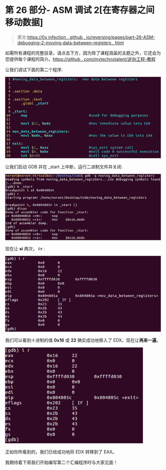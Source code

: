 # 第 26 部分- ASM 调试 2[在寄存器之间移动数据]

> 原文:[https://0x infection . github . io/reversing/pages/part-26-ASM-debugging-2-moving-data-between-registers . html](https://0xinfection.github.io/reversing/pages/part-26-asm-debugging-2-moving-data-between-registers.html)

如需所有课程的完整目录，请点击下方，因为除了课程涵盖的主题之外，它还会为您提供每个课程的简介。[https://github . com/mytechnotalent/逆向工程-教程](https://github.com/mytechnotalent/Reverse-Engineering-Tutorial)

让我们调试下面的第二个程序:

![](img/116b8c5b2cb8b8520b189da2ad71129d.png)

让我们启动 GDB 并在 _start 上中断，运行二进制文件并关闭:

![](img/90a5acce7749a91592c9dc787fb9e913.png)

现在让 **si** 两次， **i r** :

![](img/a6f7db63030a43c5b71914f15e86cbef.png)

我们可以看到十进制的值 **0x16** 或 **22** 确实成功地移入了 EDX。现在让**再来一遍**。

![](img/d3e32b686c651cb85a608765756c47fc.png)

正如你所看到的，我们已经成功地将 EDX 转移到了 EAX。

我期待着下周我们开始编写第二个汇编程序时与大家见面！